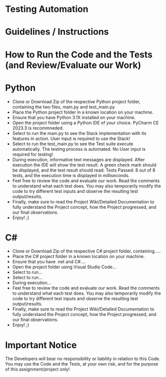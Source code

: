 # Testing Automation

# Guidelines / Instructions

# How to Run the Code and the Tests (and Review/Evaluate our Work)

# Python
- Clone or Download Zip of the respective Python project folder, containing the two files, main.py and test_main.py
- Place the Python project folder in a known location on your machine.
- Ensure that you have Python 3.1X installed on your machine.
- Open the project folder using a Python IDE of your choice. PyCharm CE 2023.3 is recommneded. 
- Select to run the main.py to see the Stack implementation with its features in action. User input is required to use the Stack!
- Select to run the test_main.py to see the Test suite execute automatically. The testing process is automated. No User input is required for testing!
- During execution, informative text messages are displayed. After execution the IDE will show the test result. A green check mark should be displayed, and the test result should read: Tests Passed: 8 out of 8 tests, and the execution time is displayed in milliseconds.
- Feel free to review the code and evaluate our work. Read the comments to understand what each test does. You may also temporarily modify the code to try different test inputs and observe the resulting test output/results.
- Finally, make sure to read the Project Wiki/Detailed Documentation to fully understand the Project concept, how the Project progressed, and our final observations.
- Enjoy! ;)


# C#
- Clone or Download Zip of the respective C# project folder, containing.....
- Place the C# project folder in a known location on your machine.
- Ensure that you have .net and C#....
- Open the project folder using Visual Studio Code...
- Select to run...
- Select to run...
- During execution...
- Feel free to review the code and evaluate our work. Read the comments to understand what each test does. You may also temporarily modify the code to try different test inputs and observe the resulting test output/results.
- Finally, make sure to read the Project Wiki/Detailed Documentation to fully understand the Project concept, how the Project progressed, and our final observations.
- Enjoy! ;)


# Important Notice
The Developers will bear no responsibility or liability in relation to this Code.
You may use the Code and the Tests, at your own risk, and for the purpose of this assignment/project only!


